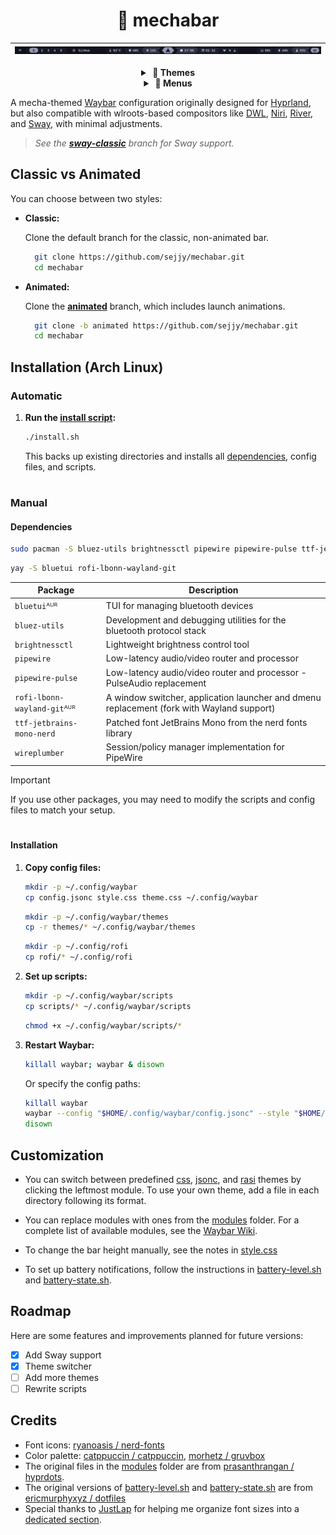 <div align="center">

# 🤖 mechabar

| ![Catppuccin Mocha](assets/catppuccin-mocha.png) |
| :----------------------------------------------: |

  <details>
    <summary><strong>&nbsp;🎨 Themes</strong></summary>
    <br />

**Catppuccin**

| ![Macchiato](assets/catppuccin-macchiato.png) |
| :-------------------------------------------: |

| ![Frappe](assets/catppuccin-frappe.png) |
| :-------------------------------------: |

| ![Latte](assets/catppuccin-latte.png) |
| :-----------------------------------: |

**Gruvbox**

| ![Dark](assets/gruvbox-dark.png) |
| :------------------------------: |

| ![Light](assets/gruvbox-light.png) |
| :--------------------------------: |

  </details>

  <details>
    <summary><strong>&nbsp;🚀 Menus</strong></summary>
    <br />

|                Wi-Fi                |
| :---------------------------------: |
| ![Wi-Fi Menu](assets/wifi-menu.png) |

|                  Bluetooth                   |
| :------------------------------------------: |
| ![Bluetooth Menu](assets/bluetooth-menu.png) |

|                Power                 |
| :----------------------------------: |
| ![Power Menu](assets/power-menu.png) |

  </details>
</div>

A mecha-themed [Waybar](https://github.com/Alexays/Waybar) configuration originally designed for [Hyprland](https://github.com/Alexays/Waybar/wiki/Module:-Hyprland), but also compatible with wlroots-based compositors like [DWL](https://github.com/Alexays/Waybar/wiki/Module:-Dwl), [Niri](https://github.com/Alexays/Waybar/wiki/Module:-Niri), [River](https://github.com/Alexays/Waybar/wiki/Module:-River), and [Sway](https://github.com/Alexays/Waybar/wiki/Module:-Sway), with minimal adjustments.

> _See the **[sway-classic](https://github.com/sejjy/mechabar/tree/sway-classic)** branch for Sway support._

## Classic vs Animated

You can choose between two styles:

- **Classic:**

  Clone the default branch for the classic, non-animated bar.

  ```bash
    git clone https://github.com/sejjy/mechabar.git
    cd mechabar
  ```

- **Animated:**

  Clone the **[animated](https://github.com/sejjy/mechabar/tree/animated)** branch, which includes launch animations.

  ```bash
    git clone -b animated https://github.com/sejjy/mechabar.git
    cd mechabar
  ```

## Installation (Arch Linux)

### Automatic

1. **Run the [install script](/install.sh):**

   ```bash
   ./install.sh
   ```

   This backs up existing directories and installs all [dependencies](#dependencies), config files, and scripts.

#

### Manual

#### Dependencies

```bash
sudo pacman -S bluez-utils brightnessctl pipewire pipewire-pulse ttf-jetbrains-mono-nerd wireplumber
```

```bash
yay -S bluetui rofi-lbonn-wayland-git
```

| Package                     | Description                                                                                         |
| --------------------------- | --------------------------------------------------------------------------------------------------- |
| `bluetui`ᴬᵁᴿ                | TUI for managing bluetooth devices <tr></tr>                                                        |
| `bluez-utils`               | Development and debugging utilities for the bluetooth protocol stack <tr></tr>                      |
| `brightnessctl`             | Lightweight brightness control tool <tr></tr>                                                       |
| `pipewire`                  | Low-latency audio/video router and processor <tr></tr>                                              |
| `pipewire-pulse`            | Low-latency audio/video router and processor - PulseAudio replacement <tr></tr>                     |
| `rofi-lbonn-wayland-git`ᴬᵁᴿ | A window switcher, application launcher and dmenu replacement (fork with Wayland support) <tr></tr> |
| `ttf-jetbrains-mono-nerd`   | Patched font JetBrains Mono from the nerd fonts library <tr></tr>                                   |
| `wireplumber`               | Session/policy manager implementation for PipeWire                                                  |

> [!IMPORTANT]
> If you use other packages, you may need to modify the scripts and config files to match your setup.

#

#### Installation

1. **Copy config files:**

   ```bash
   mkdir -p ~/.config/waybar
   cp config.jsonc style.css theme.css ~/.config/waybar
   ```

   ```bash
   mkdir -p ~/.config/waybar/themes
   cp -r themes/* ~/.config/waybar/themes
   ```

   ```bash
   mkdir -p ~/.config/rofi
   cp rofi/* ~/.config/rofi
   ```

2. **Set up scripts:**

   ```bash
   mkdir -p ~/.config/waybar/scripts
   cp scripts/* ~/.config/waybar/scripts
   ```

   ```bash
   chmod +x ~/.config/waybar/scripts/*
   ```

3. **Restart Waybar:**

   ```bash
   killall waybar; waybar & disown
   ```

   Or specify the config paths:

   ```bash
   killall waybar
   waybar --config "$HOME/.config/waybar/config.jsonc" --style "$HOME/.config/waybar/style.css" &
   disown
   ```

## Customization

- You can switch between predefined [css](/themes/css/), [jsonc](/themes/jsonc/), and [rasi](/rofi/themes/) themes by clicking the leftmost module. To use your own theme, add a file in each directory following its format.

- You can replace modules with ones from the [modules](/modules/) folder. For a complete list of available modules, see the [Waybar Wiki](https://github.com/Alexays/Waybar/wiki).

- To change the bar height manually, see the notes in [style.css](/style.css#L359-L429)

- To set up battery notifications, follow the instructions in [battery-level.sh](/scripts/battery-level.sh#L56-L83) and [battery-state.sh](/scripts/battery-state.sh#L38-L50).

## Roadmap

Here are some features and improvements planned for future versions:

- [x] Add Sway support
- [x] Theme switcher
- [ ] Add more themes
- [ ] Rewrite scripts

## Credits

- Font icons: [ryanoasis / nerd-fonts](https://github.com/ryanoasis/nerd-fonts)
- Color palette: [catppuccin / catppuccin](https://github.com/catppuccin/catppuccin), [morhetz / gruvbox](https://github.com/morhetz/gruvbox)
- The original files in the [modules](/modules/) folder are from [prasanthrangan / hyprdots](https://github.com/prasanthrangan/hyprdots).
- The original versions of [battery-level.sh](/scripts/battery-level.sh) and [battery-state.sh](/scripts/battery-state.sh) are from [ericmurphyxyz / dotfiles](https://github.com/ericmurphyxyz/dotfiles)
- Special thanks to [JustLap](https://github.com/JustLap) for helping me organize font sizes into a [dedicated section](/style.css#L359-L429).
